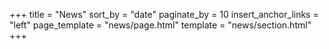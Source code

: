 +++
title = "News"
sort_by = "date"
paginate_by = 10
insert_anchor_links = "left"
page_template = "news/page.html"
template = "news/section.html"
+++
